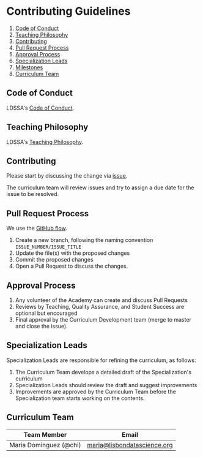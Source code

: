 Contributing Guidelines
=================

1. [Code of Conduct](#code-of-conduct)
2. [Teaching Philosophy](#teaching-philosophy)
3. [Contributing](#contributing)
4. [Pull Request Process](#pull-request-process)
5. [Approval Process](#approval-process)
6. [Specialization Leads](#specialization-leads)
7. [Milestones](#milestones)
8. [Curriculum Team](#curriculum-development-team)

## Code of Conduct

LDSSA's [Code of Conduct](https://github.com/LDSSA/wiki/wiki/Code-of-Conduct).

## Teaching Philosophy

LDSSA's [Teaching Philosophy](https://github.com/LDSSA/wiki/wiki/Teaching-Philosophy).

## Contributing

Please start by discussing the change via [issue](https://github.com/LDSSA/curriculum-development/issues).

The curriculum team will review issues and try to assign a due date for the issue to be resolved.

## Pull Request Process

We use the [GitHub flow](https://guides.github.com/introduction/flow/).

1. Create a new branch, following the naming convention `ISSUE_NUMBER/ISSUE_TITLE`
2. Update the file(s) with the proposed changes
3. Commit the proposed changes
4. Open a Pull Request to discuss the changes.

## Approval Process

1. Any volunteer of the Academy can create and discuss Pull Requests
2. Reviews by Teaching, Quality Assurance, and Student Success are optional but encouraged
3. Final approval by the Curriculum Development team (merge to master and close the issue).

## Specialization Leads

Specialization Leads are responsible for refining the curriculum, as follows:

1. The Curriculum Team develops a detailed draft of the Specialization's curriculum
2. Specialization Leads should review the draft and suggest improvements
3. Improvements are approved by the Curriculum Team before the Specialization team starts working on the contents.

## Curriculum Team

| Team Member            | Email                       |
|------------------------|-----------------------------|
| Maria Dominguez (@chi) | maria@lisbondatascience.org |
